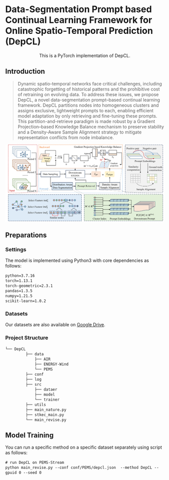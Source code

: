 

# Data-Segmentation Prompt based Continual Learning Framework for Online Spatio-Temporal Prediction (DepCL)


<div align="center">
  This is a PyTorch implementation of DepCL.
</div>

## Introduction

> Dynamic spatio-temporal networks face critical challenges, including catastrophic forgetting of historical patterns and the prohibitive cost of retraining on evolving data.   To address these issues, we propose DepCL, a novel data-segmentation prompt–based continual learning framework. DepCL partitions nodes into homogeneous clusters and assigns exclusive, lightweight prompts to each, enabling efficient model adaptation by only retrieving and fine-tuning these prompts.   This partition-and-retrieve paradigm is made robust by a Gradient Projection–based Knowledge Balance mechanism to preserve stability and a Density-Aware Sample Alignment strategy to mitigate representation conflicts from node imbalance.

<p align="center">
    <img src="./pic/framework.png" alt="" align="center" width="2000px" />
</p>


## Preparations

### Settings

The model is implemented using Python3 with core dependencies as follows:

```
python=3.7.16
torch=1.13.1
torch-geometric=2.3.1
pandas=1.3.5
numpy=1.21.5
scikit-learn=1.0.2 
```

### Datasets

Our datasets are also available on [Google Drive](https://drive.google.com/drive/folders/1ap_OTKU3yVpxzFAjgCVZIrXBCah1PnmF?usp=sharing).

### Project Structure

```
└── DepCL
         ├── data
			 ├── AIR
			 ├── ENERGY-Wind
			 └── PEMS
		 ├── conf
         ├── log
         ├── src
         	 ├── dataer
			 ├── model
			 └── trainer
         ├── utils
         ├── main_nature.py
         ├── stkec_main.py
         └── main_revise.py
```



## Model Training

You can run a specific method on a specific dataset separately using script as follows:

```
# run DepCL on PEMS-Stream
python main_revise.py --conf conf/PEMS/depcl.json  --method DepCL --gpuid 0 --seed 0
```




